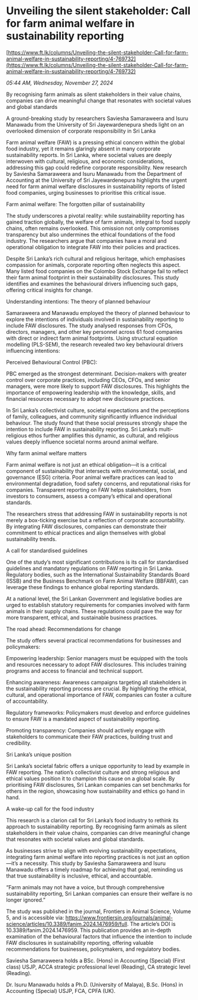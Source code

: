 # Unveiling the silent stakeholder: Call for farm animal welfare in sustainability reporting

[https://www.ft.lk/columns/Unveiling-the-silent-stakeholder-Call-for-farm-animal-welfare-in-sustainability-reporting/4-769732](https://www.ft.lk/columns/Unveiling-the-silent-stakeholder-Call-for-farm-animal-welfare-in-sustainability-reporting/4-769732)

*05:44 AM, Wednesday, November 27, 2024*

By recognising farm animals as silent stakeholders in their value chains, companies can drive meaningful change that resonates with societal values and global standards

A ground-breaking study by researchers Saviesha Samaraweera and Isuru Manawadu from the University of Sri Jayewardenepura sheds light on an overlooked dimension of corporate responsibility in Sri Lanka

Farm animal welfare (FAW) is a pressing ethical concern within the global food industry, yet it remains glaringly absent in many corporate sustainability reports. In Sri Lanka, where societal values are deeply interwoven with cultural, religious, and economic considerations, addressing this gap could redefine corporate responsibility. New research by Saviesha Samaraweera and Isuru Manawadu from the Department of Accounting at the University of Sri Jayewardenepura highlights the urgent need for farm animal welfare disclosures in sustainability reports of listed food companies, urging businesses to prioritise this critical issue.

Farm animal welfare: The forgotten pillar of sustainability

The study underscores a pivotal reality: while sustainability reporting has gained traction globally, the welfare of farm animals, integral to food supply chains, often remains overlooked. This omission not only compromises transparency but also undermines the ethical foundations of the food industry. The researchers argue that companies have a moral and operational obligation to integrate FAW into their policies and practices.

Despite Sri Lanka’s rich cultural and religious heritage, which emphasises compassion for animals, corporate reporting often neglects this aspect. Many listed food companies on the Colombo Stock Exchange fail to reflect their farm animal footprint in their sustainability disclosures. This study identifies and examines the behavioural drivers influencing such gaps, offering critical insights for change.

Understanding intentions: The theory of planned behaviour

Samaraweera and Manawadu employed the theory of planned behaviour to explore the intentions of individuals involved in sustainability reporting to include FAW disclosures. The study analysed responses from CFOs, directors, managers, and other key personnel across 61 food companies with direct or indirect farm animal footprints. Using structural equation modelling (PLS-SEM), the research revealed two key behavioural drivers influencing intentions:

Perceived Behavioural Control (PBC):

PBC emerged as the strongest determinant. Decision-makers with greater control over corporate practices, including CEOs, CFOs, and senior managers, were more likely to support FAW disclosures. This highlights the importance of empowering leadership with the knowledge, skills, and financial resources necessary to adopt new disclosure practices.

In Sri Lanka’s collectivist culture, societal expectations and the perceptions of family, colleagues, and community significantly influence individual behaviour. The study found that these social pressures strongly shape the intention to include FAW in sustainability reporting. Sri Lanka’s multi-religious ethos further amplifies this dynamic, as cultural, and religious values deeply influence societal norms around animal welfare.

Why farm animal welfare matters

Farm animal welfare is not just an ethical obligation—it is a critical component of sustainability that intersects with environmental, social, and governance (ESG) criteria. Poor animal welfare practices can lead to environmental degradation, food safety concerns, and reputational risks for companies. Transparent reporting on FAW helps stakeholders, from investors to consumers, assess a company’s ethical and operational standards.

The researchers stress that addressing FAW in sustainability reports is not merely a box-ticking exercise but a reflection of corporate accountability. By integrating FAW disclosures, companies can demonstrate their commitment to ethical practices and align themselves with global sustainability trends.

A call for standardised guidelines

One of the study’s most significant contributions is its call for standardised guidelines and mandatory regulations on FAW reporting in Sri Lanka. Regulatory bodies, such as the International Sustainability Standards Board (ISSB) and the Business Benchmark on Farm Animal Welfare (BBFAW), can leverage these findings to enhance global reporting standards.

At a national level, the Sri Lankan Government and legislative bodies are urged to establish statutory requirements for companies involved with farm animals in their supply chains. These regulations could pave the way for more transparent, ethical, and sustainable business practices.

The road ahead: Recommendations for change

The study offers several practical recommendations for businesses and policymakers:

Empowering leadership: Senior managers must be equipped with the tools and resources necessary to adopt FAW disclosures. This includes training programs and access to financial and technical support.

Enhancing awareness: Awareness campaigns targeting all stakeholders in the sustainability reporting process are crucial. By highlighting the ethical, cultural, and operational importance of FAW, companies can foster a culture of accountability.

Regulatory frameworks: Policymakers must develop and enforce guidelines to ensure FAW is a mandated aspect of sustainability reporting.

Promoting transparency: Companies should actively engage with stakeholders to communicate their FAW practices, building trust and credibility.

Sri Lanka’s unique position

Sri Lanka’s societal fabric offers a unique opportunity to lead by example in FAW reporting. The nation’s collectivist culture and strong religious and ethical values position it to champion this cause on a global scale. By prioritising FAW disclosures, Sri Lankan companies can set benchmarks for others in the region, showcasing how sustainability and ethics go hand in hand.

A wake-up call for the food industry

This research is a clarion call for Sri Lanka’s food industry to rethink its approach to sustainability reporting. By recognising farm animals as silent stakeholders in their value chains, companies can drive meaningful change that resonates with societal values and global standards.

As businesses strive to align with evolving sustainability expectations, integrating farm animal welfare into reporting practices is not just an option—it’s a necessity. This study by Saviesha Samaraweera and Isuru Manawadu offers a timely roadmap for achieving that goal, reminding us that true sustainability is inclusive, ethical, and accountable.

“Farm animals may not have a voice, but through comprehensive sustainability reporting, Sri Lankan companies can ensure their welfare is no longer ignored.”

The study was published in the journal, Frontiers in Animal Science, Volume 5, and is accessible via: https://www.frontiersin.org/journals/animal-science/articles/10.3389/fanim.2024.1476959/full. The article’s DOI is 10.3389/fanim.2024.1476959. This publication provides an in-depth examination of the behavioural factors that influence the intention to include FAW disclosures in sustainability reporting, offering valuable recommendations for businesses, policymakers, and regulatory bodies.

Saviesha Samaraweera holds a BSc. (Hons) in Accounting (Special) (First class) USJP, ACCA strategic professional level (Reading), CA strategic level (Reading).

Dr. Isuru Manawadu holds a Ph.D. (University of Malaya), B.Sc. (Hons) in Accounting (Special) USJP, FCA, CPFA (UK).

